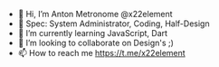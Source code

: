 - 👋 Hi, I’m Anton Metronome @x22element
- 👀 Spec: System Administrator, Coding, Half-Design
- 🌱 I’m currently learning JavaScript, Dart
- 💞️ I’m looking to collaborate on Design's ;)
- 📫 How to reach me https://t.me/x22element

<!---
metronome1337xyz/metronome1337xyz is a ✨ special ✨ repository because its `README.md` (this file) appears on your GitHub profile.
You can click the Preview link to take a look at your changes.
--->
